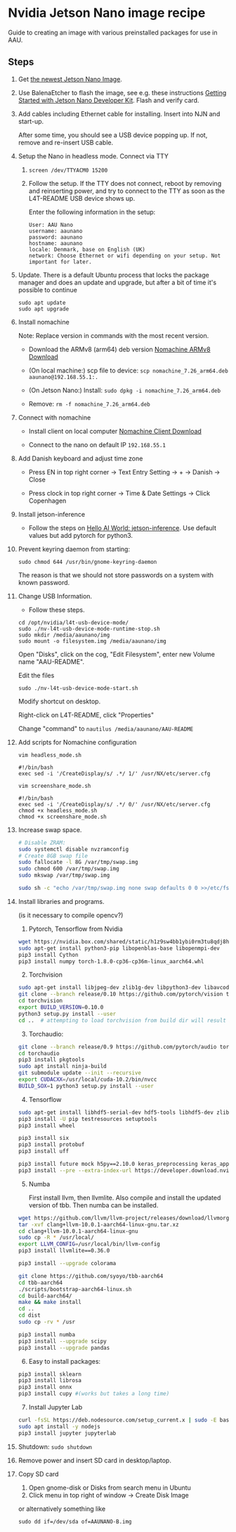 # Nvidia Jetson Nano image recipe
Guide to creating an image with various preinstalled packages for use in AAU.

## Steps

1. Get [the newest Jetson Nano Image](https://developer.nvidia.com/embedded/downloads).

2. Use BalenaEtcher to flash the image, see e.g. these instructions [Getting Started with Jetson Nano Developer Kit](https://developer.nvidia.com/embedded/learn/get-started-jetson-nano-devkit#write). Flash and verify card.

3. Add cables including Ethernet cable for installing. Insert into NJN and start-up. 

    After some time, you should see a USB device popping up. If not, remove and re-insert USB cable.

4. Setup the Nano in headless mode. Connect via TTY

    1. `screen /dev/TTYACM0 15200`

    2. Follow the setup. If the TTY does not connect, reboot by removing and reinserting power, and try to connect to the TTY as soon as the L4T-README USB device shows up.
    
        Enter the following information in the setup:

        ```text
        User: AAU Nano
        username: aaunano
        password: aaunano
        hostname: aaunano
        locale: Denmark, base on English (UK)
        network: Choose Ethernet or wifi depending on your setup. Not important for later.
        ```
    
5. Update. There is a default Ubuntu process that locks the package manager and does an update and upgrade, but after a bit of time it's possible to continue

    ```text
    sudo apt update
    sudo apt upgrade
    ```

7. Install nomachine

    Note: Replace version in commands with the most recent version.

    - Download the ARMv8 (arm64) deb version [Nomachine ARMv8 Download](https://www.nomachine.com/download/linux&id=30&s=ARM)

    - (On local machine:) scp file to device: `scp nomachine_7.26_arm64.deb aaunano@192.168.55.1:.`

    - (On Jetson Nano:) Install: `sudo dpkg -i nomachine_7.26_arm64.deb`

    - Remove: `rm -f nomachine_7.26_arm64.deb`

8. Connect with nomachine

    - Install client on local computer [Nomachine Client Download](https://www.nomachine.com/download/linux&id=1)

    - Connect to the nano on default IP `192.168.55.1`

9. Add Danish keyboard and adjust time zone

    - Press EN in top right corner -> Text Entry Setting -> + -> Danish -> Close

    - Press clock in top right corner -> Time & Date Settings -> Click Copenhagen

10. Install jetson-inference

    - Follow the steps on [Hello AI World: jetson-inference](https://github.com/dusty-nv/jetson-inference/blob/master/docs/building-repo-2.md). Use default values but add pytorch for python3.


11. Prevent keyring daemon from starting:

    `sudo chmod 644 /usr/bin/gnome-keyring-daemon`

    The reason is that we should not store passwords on a system with known password.

12. Change USB Information.

    - Follow these steps.

    ```text
    cd /opt/nvidia/l4t-usb-device-mode/
    sudo ./nv-l4t-usb-device-mode-runtime-stop.sh
    sudo mkdir /media/aaunano/img
    sudo mount -o filesystem.img /media/aaunano/img
    ```

    Open "Disks", click on the cog, "Edit Filesystem", enter new Volume name "AAU-README".
    
    Edit the files
    ```
    sudo ./nv-l4t-usb-device-mode-start.sh
    ```
    Modify shortcut on desktop.

    Right-click on L4T-README, click "Properties"

    Change "command" to `nautilus /media/aaunano/AAU-README`

13. Add scripts for Nomachine configuration

    `vim headless_mode.sh`

    ```
    #!/bin/bash
    exec sed -i '/CreateDisplay/s/ .*/ 1/' /usr/NX/etc/server.cfg
    ```

    `vim screenshare_mode.sh`

    ```
    #!/bin/bash
    exec sed -i '/CreateDisplay/s/ .*/ 0/' /usr/NX/etc/server.cfg
    chmod +x headless_mode.sh
    chmod +x screenshare_mode.sh
    ```

14. Increase swap space.

    ```bash
    # Disable ZRAM:
    sudo systemctl disable nvzramconfig
    # Create 8GB swap file
    sudo fallocate -l 8G /var/tmp/swap.img
    sudo chmod 600 /var/tmp/swap.img
    sudo mkswap /var/tmp/swap.img
    
    sudo sh -c "echo /var/tmp/swap.img none swap defaults 0 0 >>/etc/fstab"
    ```

15. Install libraries and programs.

    (is it necessary to compile opencv?)

    1. Pytorch, Tensorflow from Nvidia

    ```bash
    wget https://nvidia.box.com/shared/static/h1z9sw4bb1ybi0rm3tu8qdj8hs05ljbm.whl -O torch-1.9.0-cp36-cp36m-linux_aarch64.whl
    sudo apt-get install python3-pip libopenblas-base libopenmpi-dev 
    pip3 install Cython
    pip3 install numpy torch-1.8.0-cp36-cp36m-linux_aarch64.whl
    ```
    
    2. Torchvision

    ```bash
    sudo apt-get install libjpeg-dev zlib1g-dev libpython3-dev libavcodec-dev libavformat-dev libswscale-dev
    git clone --branch release/0.10 https://github.com/pytorch/vision torchvision   # see below for version of torchvision to download
    cd torchvision
    export BUILD_VERSION=0.10.0
    python3 setup.py install --user
    cd ..  # attempting to load torchvision from build dir will result in import error
    ```

    3. Torchaudio:

    ```bash
    git clone --branch release/0.9 https://github.com/pytorch/audio torchaudio
    cd torchaudio
    pip3 install pkgtools
    sudo apt install ninja-build
    git submodule update --init --recursive
    export CUDACXX=/usr/local/cuda-10.2/bin/nvcc
    BUILD_SOX=1 python3 setup.py install --user
    ```
    
    4. Tensorflow

    ```bash
    sudo apt-get install libhdf5-serial-dev hdf5-tools libhdf5-dev zlib1g-dev zip libjpeg8-dev liblapack-dev libblas-dev gfortran
    pip3 install -U pip testresources setuptools
    pip3 install wheel
    
    pip3 install six
    pip3 install protobuf
    pip3 install uff
    
    pip3 install future mock h5py==2.10.0 keras_preprocessing keras_applications gast futures # Tested with newest versions 2021-08-13, only h5py needs old version.
    pip3 install --pre --extra-index-url https://developer.download.nvidia.com/compute/redist/jp/v46 tensorflow
    ```

    5. Numba

        First install llvm, then llvmlite. Also compile and install the updated version of tbb. Then numba can be installed.

    ```bash
    wget https://github.com/llvm/llvm-project/releases/download/llvmorg-10.0.1/clang+llvm-10.0.1-aarch64-linux-gnu.tar.xz
    tar -xvf clang+llvm-10.0.1-aarch64-linux-gnu.tar.xz
    cd clang+llvm-10.0.1-aarch64-linux-gnu
    sudo cp -R * /usr/local/
    export LLVM_CONFIG=/usr/local/bin/llvm-config
    pip3 install llvmlite==0.36.0
    
    pip3 install --upgrade colorama

    git clone https://github.com/syoyo/tbb-aarch64
    cd tbb-aarch64
    ./scripts/bootstrap-aarch64-linux.sh
    cd build-aarch64/
    make && make install
    cd ..
    cd dist
    sudo cp -rv * /usr
    
    pip3 install numba
    pip3 install --upgrade scipy
    pip3 install --upgrade pandas
    ```
    
    6. Easy to install packages:

    ```bash
    pip3 install sklearn
    pip3 install librosa
    pip3 install onnx
    pip3 install cupy #(works but takes a long time)
    ```
    
    7. Install Jupyter Lab

    ```bash
    curl -fsSL https://deb.nodesource.com/setup_current.x | sudo -E bash -
    sudo apt install -y nodejs
    pip3 install jupyter jupyterlab
    ```

12. Shutdown: `sudo shutdown`

13. Remove power and insert SD card in desktop/laptop.

14. Copy SD card

    1. Open gnome-disk or Disks from search menu in Ubuntu
    2. Click menu in top right of window -> Create Disk Image

    or alternatively something like

    `sudo dd if=/dev/sda of=AAUNANO-B.img`
  

